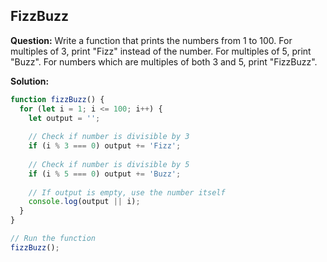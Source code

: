 ## FizzBuzz

**Question:** Write a function that prints the numbers from 1 to 100. For multiples of 3, print "Fizz" instead of the number. For multiples of 5, print "Buzz". For numbers which are multiples of both 3 and 5, print "FizzBuzz".

**Solution:**

```javascript
function fizzBuzz() {
  for (let i = 1; i <= 100; i++) {
    let output = '';
    
    // Check if number is divisible by 3
    if (i % 3 === 0) output += 'Fizz';
    
    // Check if number is divisible by 5
    if (i % 5 === 0) output += 'Buzz';
    
    // If output is empty, use the number itself
    console.log(output || i);
  }
}

// Run the function
fizzBuzz();